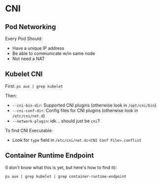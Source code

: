 # CNI

## Pod Networking

Every Pod Should:
- Have a unique IP address
- Be able to communicate w/in same node
- Not need a NAT

## Kubelet CNI

First: `ps aux | grep kubelet`

Then:
- `--cni-bin-dir`: Supported CNI plugins (otherwise look in `/opt/cni/bin`)
- `--cni-conf-dir`: Config files for CNI plugins (otherwise look in `/etc/cni/net.d`)
- `--network-plugin`: idk... should just be `cni`?

To find CNI Executable:

- Look for `type` field in `/etc/cni/net.d/<CNI Conf File>.conflist`

## Container Runtime Endpoint
(I don't know what this is yet, but here's how to find it):

`ps aux | grep kubelet | grep container-runtime-endpoint`